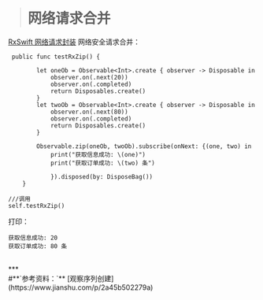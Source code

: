 ># 网络请求合并
[RxSwift 网络请求封装](http://www.manongjc.com/article/3755.html)
网络安全请求合并：
```
 public func testRxZip() {
        
        let oneOb = Observable<Int>.create { observer -> Disposable in
            observer.on(.next(20))
            observer.on(.completed)
            return Disposables.create()
        }
        let twoOb = Observable<Int>.create { observer -> Disposable in
            observer.on(.next(80))
            observer.on(.completed)
            return Disposables.create()
        }
        
        Observable.zip(oneOb, twoOb).subscribe(onNext: {(one, two) in
            print("获取信息成功: \(one)")
            print("获取订单成功: \(two) 条")

            }).disposed(by: DisposeBag())
    }

///调用
self.testRxZip()
```
打印：
```
获取信息成功: 20
获取订单成功: 80 条
```


<br/>
***
<br/>
#**`参考资料：`**
[观察序列创建](https://www.jianshu.com/p/2a45b502279a)
